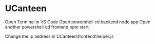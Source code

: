 # UCanteen
Open Terminal in VS Code
Open powershell 
cd backend node app
Open another powershell
cd frontend npm start
  
  Change the ip address in UCanteen\frontend\helper.js
